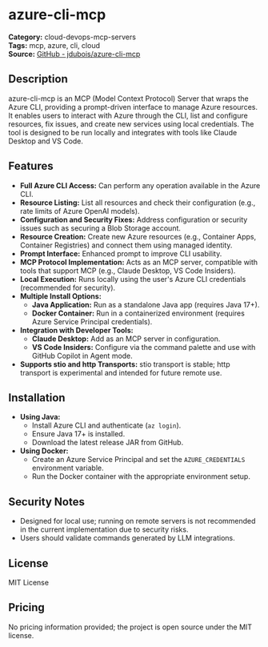 # azure-cli-mcp

**Category:** cloud-devops-mcp-servers  
**Tags:** mcp, azure, cli, cloud  
**Source:** [GitHub - jdubois/azure-cli-mcp](https://github.com/jdubois/azure-cli-mcp)

## Description
azure-cli-mcp is an MCP (Model Context Protocol) Server that wraps the Azure CLI, providing a prompt-driven interface to manage Azure resources. It enables users to interact with Azure through the CLI, list and configure resources, fix issues, and create new services using local credentials. The tool is designed to be run locally and integrates with tools like Claude Desktop and VS Code.

## Features
- **Full Azure CLI Access:** Can perform any operation available in the Azure CLI.
- **Resource Listing:** List all resources and check their configuration (e.g., rate limits of Azure OpenAI models).
- **Configuration and Security Fixes:** Address configuration or security issues such as securing a Blob Storage account.
- **Resource Creation:** Create new Azure resources (e.g., Container Apps, Container Registries) and connect them using managed identity.
- **Prompt Interface:** Enhanced prompt to improve CLI usability.
- **MCP Protocol Implementation:** Acts as an MCP server, compatible with tools that support MCP (e.g., Claude Desktop, VS Code Insiders).
- **Local Execution:** Runs locally using the user's Azure CLI credentials (recommended for security).
- **Multiple Install Options:**
  - **Java Application:** Run as a standalone Java app (requires Java 17+).
  - **Docker Container:** Run in a containerized environment (requires Azure Service Principal credentials).
- **Integration with Developer Tools:**
  - **Claude Desktop:** Add as an MCP server in configuration.
  - **VS Code Insiders:** Configure via the command palette and use with GitHub Copilot in Agent mode.
- **Supports stio and http Transports:** stio transport is stable; http transport is experimental and intended for future remote use.

## Installation
- **Using Java:**
  - Install Azure CLI and authenticate (`az login`).
  - Ensure Java 17+ is installed.
  - Download the latest release JAR from GitHub.
- **Using Docker:**
  - Create an Azure Service Principal and set the `AZURE_CREDENTIALS` environment variable.
  - Run the Docker container with the appropriate environment setup.

## Security Notes
- Designed for local use; running on remote servers is not recommended in the current implementation due to security risks.
- Users should validate commands generated by LLM integrations.

## License
MIT License

## Pricing
No pricing information provided; the project is open source under the MIT license.